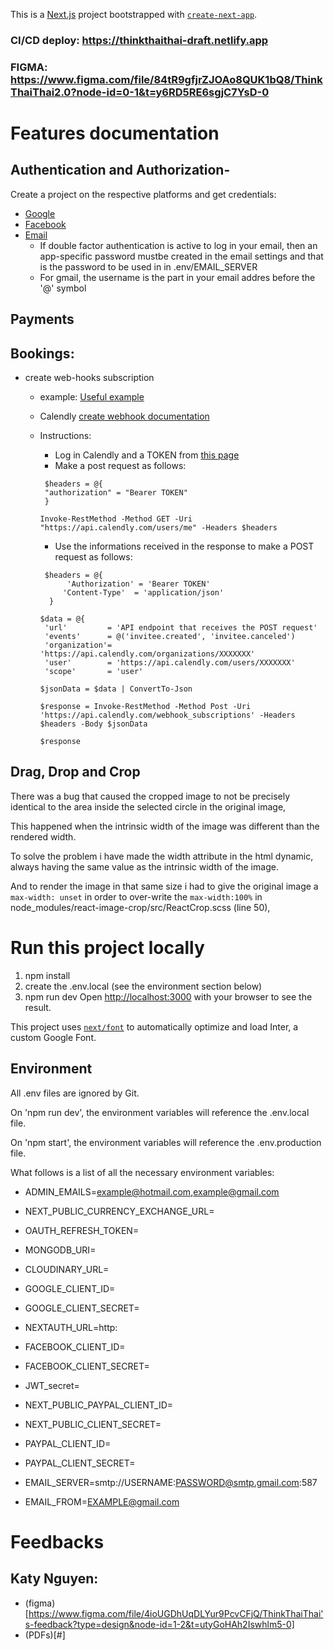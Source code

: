 This is a [Next.js](https://nextjs.org/) project bootstrapped with [`create-next-app`](https://github.com/vercel/next.js/tree/canary/packages/create-next-app).

### CI/CD deploy: https://thinkthaithai-draft.netlify.app

### FIGMA: https://www.figma.com/file/84tR9gfjrZJOAo8QUK1bQ8/ThinkThaiThai2.0?node-id=0-1&t=y6RD5RE6sgjC7YsD-0


# Features documentation

 ## Authentication and Authorization-

  Create a project on the respective platforms and get credentials:
  - [Google](https://console.developers.google.com/apis/credentials)
  - [Facebook]()
  - [Email](https://next-auth.js.org/providers/email)
    - If double factor authentication is active to log in your email, then an app-specific password mustbe created in the email settings and that is the password to be used in in .env/EMAIL_SERVER
    - For gmail, the username is the part in your email addres before the '@' symbol

 ## Payments



 ## Bookings:

 
  - create web-hooks subscription
    - example: [Useful example](https://ngrok.com/docs/integrations/calendly/webhooks/#setup-webhook)

    - Calendly [create webhook documentation](https://developer.calendly.com/api-docs/c1ddc06ce1f1b-create-webhook-subscription)

    - Instructions: 
      - Log in Calendly and a TOKEN from [this page](https://calendly.com/integrations/api_webhooks)
      - Make a post request as follows:
      ```
       $headers = @{
       "authorization" = "Bearer TOKEN"
       }

      Invoke-RestMethod -Method GET -Uri "https://api.calendly.com/users/me" -Headers $headers

      ```
      - Use the informations received in the response to make a POST request as follows: 
      ```
       $headers = @{
            'Authorization' = 'Bearer TOKEN'
           'Content-Type'  = 'application/json'
        }

      $data = @{
       'url'         = 'API endpoint that receives the POST request'
       'events'      = @('invitee.created', 'invitee.canceled')
       'organization'= 'https://api.calendly.com/organizations/XXXXXXX'
       'user'        = 'https://api.calendly.com/users/XXXXXXX'
       'scope'       = 'user'
  
      $jsonData = $data | ConvertTo-Json
   
      $response = Invoke-RestMethod -Method Post -Uri 'https://api.calendly.com/webhook_subscriptions' -Headers $headers -Body $jsonData
   
      $response
      ```
      



 ## Drag, Drop and Crop 
   There was a bug that caused the cropped image to not be precisely identical to the area inside the selected circle in the original image,

   This happened when the intrinsic width of the image was different than the rendered width.

   To solve the problem i have made the width attribute in the html dynamic, always having the same value as the intrinsic width of the image.

   And to render the image in that same size i had to give the original image a ```max-width: unset```
   in order to over-write the ```max-width:100%``` in node_modules/react-image-crop/src/ReactCrop.scss (line 50),

  
# Run this project locally

1. npm install
2. create the .env.local (see the environment section below)
3. npm run dev
Open [http://localhost:3000](http://localhost:3000) with your browser to see the result.


This project uses [`next/font`](https://nextjs.org/docs/basic-features/font-optimization) to automatically optimize and load Inter, a custom Google Font.

## Environment
All .env files are ignored by Git.

On 'npm run dev', the environment variables will reference the .env.local file.

On 'npm start', the environment variables will reference the .env.production file.

What follows is a list of all the necessary environment variables:

   - ADMIN_EMAILS=example@hotmail.com,example@gmail.com

   - NEXT_PUBLIC_CURRENCY_EXCHANGE_URL=

   - OAUTH_REFRESH_TOKEN=

   - MONGODB_URI=

   - CLOUDINARY_URL=

   - GOOGLE_CLIENT_ID=

   - GOOGLE_CLIENT_SECRET=

   - NEXTAUTH_URL=http:

   - FACEBOOK_CLIENT_ID=

   - FACEBOOK_CLIENT_SECRET=

   - JWT_secret=

   - NEXT_PUBLIC_PAYPAL_CLIENT_ID=

   - NEXT_PUBLIC_CLIENT_SECRET=

   - PAYPAL_CLIENT_ID=

   - PAYPAL_CLIENT_SECRET=
    
   - EMAIL_SERVER=smtp://USERNAME:PASSWORD@smtp.gmail.com:587
   - EMAIL_FROM=EXAMPLE@gmail.com


# Feedbacks

## Katy Nguyen: 
- (figma)[https://www.figma.com/file/4ioUGDhUqDLYur9PcvCFjQ/ThinkThaiThai's-feedback?type=design&node-id=1-2&t=utyGoHAh2Iswhlm5-0]
- (PDFs)[#]